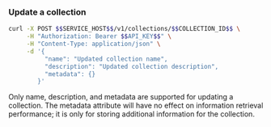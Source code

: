 ### Update a collection

```bash
curl -X POST $$SERVICE_HOST$$/v1/collections/$$COLLECTION_ID$$ \
     -H "Authorization: Bearer $$API_KEY$$" \
     -H "Content-Type: application/json" \
     -d '{
          "name": "Updated collection name",
          "description": "Updated collection description",
          "metadata": {}
        }'
```

Only name, description, and metadata are supported for updating a collection. The metadata attribute will have no effect on information retrieval performance; it is only for storing additional information for the collection.
